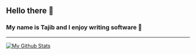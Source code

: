 ## Hello there 👋 
### My name is Tajib and I enjoy writing software 🦾
--- 
[![My Github Stats](https://github-readme-stats.vercel.app/api?username=TajibSmajlovic&show_icons=true&theme=dracula)](https://github.com/machadop1407/github-readme-stats)
